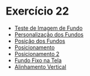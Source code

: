 # Exercício 22

<ul>
    <li><a href="https://kryotsz.github.io/Exercicios_Curso_em_Video/HTML5_CSS3/Exercicios/ex022/fundo001.html">Teste de Imagem de Fundo</a></li>
    <li><a href="https://kryotsz.github.io/Exercicios_Curso_em_Video/HTML5_CSS3/Exercicios/ex022/fundo002.html">Personalização dos Fundos</a></li>
    <li><a href="https://kryotsz.github.io/Exercicios_Curso_em_Video/HTML5_CSS3/Exercicios/ex022/fundo003.html">Posição dos Fundos</a></li>
    <li><a href="https://kryotsz.github.io/Exercicios_Curso_em_Video/HTML5_CSS3/Exercicios/ex022/fundo004.html">Posicionamento</a></li>
    <li><a href="https://kryotsz.github.io/Exercicios_Curso_em_Video/HTML5_CSS3/Exercicios/ex022/fundo005.html">Posicionamento 2</a></li>
    <li><a href="https://kryotsz.github.io/Exercicios_Curso_em_Video/HTML5_CSS3/Exercicios/ex022/fundo006.html">Fundo Fixo na Tela</a></li>
    <li><a href="https://kryotsz.github.io/Exercicios_Curso_em_Video/HTML5_CSS3/Exercicios/ex022/fundo007.html">Alinhamento Vertical</a></li>
</ul>